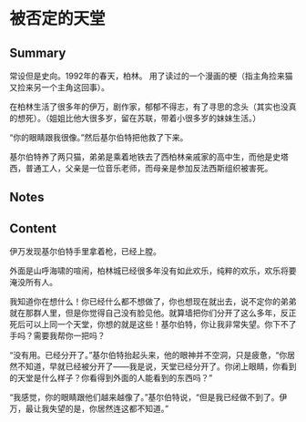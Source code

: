 # 被否定的天堂

## Summary

常设但是史向。1992年的春天，柏林。
用了读过的一个漫画的梗（指主角捡来猫又捡来另一个主角这回事）。

在柏林生活了很多年的伊万，剧作家，郁郁不得志，有了寻思的念头（其实也没真的想死）。（姐姐比他大很多岁，留在苏联，带着小很多岁的妹妹生活。）

“你的眼睛跟我很像。”然后基尔伯特把他救了下来。

基尔伯特养了两只猫，弟弟是乘着地铁去了西柏林亲戚家的高中生，而他是史塔西，普通工人，父亲是一位音乐老师，而母亲是参加反法西斯组织被害死。



## Notes


## Content

伊万发现基尔伯特手里拿着枪，已经上膛。

外面是山呼海啸的喧闹，柏林城已经很多年没有如此欢乐，纯粹的欢乐，欢乐将要淹没所有人。

我知道你在想什么！你已经什么都不想做了，你也想现在就出去，说不定你的弟弟就在那群人里，但是你觉得自己没有脸见他。就算墙把你们分开了这么多年，反正死后可以上同一个天堂，你想的就是这些！基尔伯特，你让我非常失望。你下不了手吗？需要我帮你一把吗？

“没有用。已经分开了。”基尔伯特抬起头来，他的眼神并不空洞，只是疲惫，“你居然不知道，早就已经被分开了——我是说，天堂已经分开了。你闭上眼睛，你看到的天堂是什么样子？你看得到外面的人能看到的东西吗？”


“我感觉，你的眼睛跟他们越来越像了。”基尔伯特说，“但是我已经做不到了。伊万，最让我失望的是，你居然连这都不知道。” 


<!-- 原本的大纲





-->

